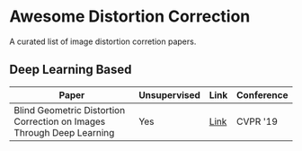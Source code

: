 # Awesome Distortion Correction
A curated list of image distortion corretion papers.
## Deep Learning Based
|Paper|Unsupervised|Link|Conference|
|---|---|---|--|
|Blind Geometric Distortion Correction on Images Through Deep Learning|Yes|[Link](http://openaccess.thecvf.com/content_CVPR_2019/papers/Li_Blind_Geometric_Distortion_Correction_on_Images_Through_Deep_Learning_CVPR_2019_paper.pdf)|CVPR '19|